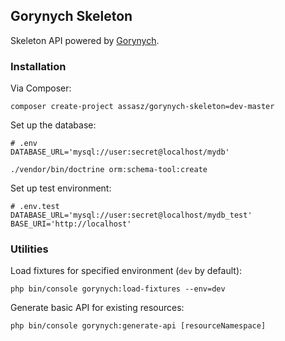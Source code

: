 ## Gorynych Skeleton

Skeleton API powered by [Gorynych](https://github.com/Assasz/gorynych).

### Installation

Via Composer:

```
composer create-project assasz/gorynych-skeleton=dev-master
```

Set up the database:

```
# .env
DATABASE_URL='mysql://user:secret@localhost/mydb'
```

```
./vendor/bin/doctrine orm:schema-tool:create
```

Set up test environment:

```
# .env.test
DATABASE_URL='mysql://user:secret@localhost/mydb_test'
BASE_URI='http://localhost'
```

### Utilities

Load fixtures for specified environment (`dev` by default):

```
php bin/console gorynych:load-fixtures --env=dev
```

Generate basic API for existing resources:

```
php bin/console gorynych:generate-api [resourceNamespace]
```